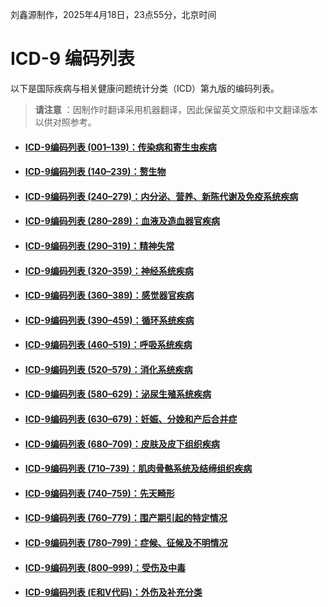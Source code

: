 刘鑫源制作，2025年4月18日，23点55分，北京时间

# ICD-9 编码列表

以下是国际疾病与相关健康问题统计分类（ICD）第九版的编码列表。

> **请注意** ：因制作时翻译采用机器翻译，因此保留英文原版和中文翻译版本以供对照参考。

* #### [ICD-9编码列表 (001–139)：传染病和寄生虫疾病](./ICD-9编码列表%20(001–139).md) 
* #### [ICD-9编码列表 (140–239)：赘生物](./ICD-9编码列表%20(140–239).md) 
* #### [ICD-9编码列表 (240–279)：内分泌、营养、新陈代谢及免疫系统疾病](./ICD-9编码列表%20(240–279).md)
* #### [ICD-9编码列表 (280–289)：血液及造血器官疾病](./ICD-9编码列表%20(280–289).md)
* #### [ICD-9编码列表 (290–319)：精神失常](./ICD-9编码列表%20(290–319).md)
* #### [ICD-9编码列表 (320–359)：神经系统疾病](./ICD-9编码列表%20(320–359).md)
* #### [ICD-9编码列表 (360–389)：感觉器官疾病](./ICD-9编码列表%20(360–389).md)
* #### [ICD-9编码列表 (390–459)：循环系统疾病](./ICD-9编码列表%20(390–459).md)
* #### [ICD-9编码列表 (460–519)：呼吸系统疾病](./ICD-9编码列表%20(460–519).md)
* #### [ICD-9编码列表 (520–579)：消化系统疾病](./ICD-9编码列表%20(520–579).md)
* #### [ICD-9编码列表 (580–629)：泌尿生殖系统疾病](./ICD-9编码列表%20(580–629).md)
* #### [ICD-9编码列表 (630–679)：妊娠、分娩和产后合并症](./ICD-9编码列表%20(630–679).md)
* #### [ICD-9编码列表 (680–709)：皮肤及皮下组织疾病](./ICD-9编码列表%20(680–709).md)
* #### [ICD-9编码列表 (710–739)：肌肉骨骼系统及结缔组织疾病](./ICD-9编码列表%20(710–739).md)
* #### [ICD-9编码列表 (740–759)：先天畸形](./ICD-9编码列表%20(740–759).md)
* #### [ICD-9编码列表 (760–779)：围产期引起的特定情况](./ICD-9编码列表%20(760–779).md)
* #### [ICD-9编码列表 (780–799)：症候、征候及不明情况](./ICD-9编码列表%20(780–799).md)
* #### [ICD-9编码列表 (800–999)：受伤及中毒](./ICD-9编码列表%20(800–999).md)
* #### [ICD-9编码列表 (E和V代码)：外伤及补充分类](./ICD-9编码列表%20(E和V代码).md)
